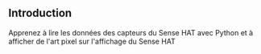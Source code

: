 ## Introduction

Apprenez à lire les données des capteurs du Sense HAT avec Python et à afficher de l'art pixel sur l'affichage du Sense HAT